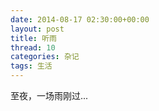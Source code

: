 ```yaml
---
date: 2014-08-17 02:30:00+00:00
layout: post
title: 听雨
thread: 10
categories: 杂记
tags: 生活
---
```



至夜，一场雨刚过...


